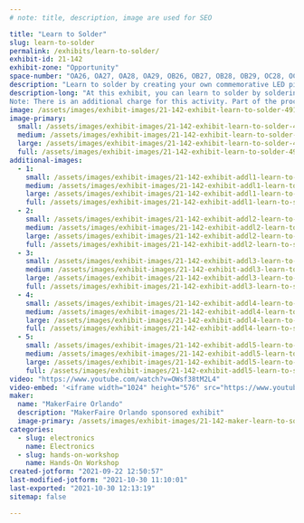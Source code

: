 ```yaml
---
# note: title, description, image are used for SEO

title: "Learn to Solder"
slug: learn-to-solder
permalink: /exhibits/learn-to-solder/
exhibit-id: 21-142
exhibit-zone: "Opportunity"
space-number: "OA26, OA27, OA28, OA29, OB26, OB27, OB28, OB29, OC28, OC29"
description: "Learn to solder by creating your own commemorative LED pin!"
description-long: "At this exhibit, you can learn to solder by soldering your own commemorative 2021 MakerFaire Orlando LED pin.
Note: There is an additional charge for this activity. Part of the proceeds from this activity will benefit the FIRST Robotics club that is running the exhibit. "
image: /assets/images/exhibit-images/21-142-exhibit-learn-to-solder-49107767462-585f420132-c-large.jpg
image-primary: 
  small: /assets/images/exhibit-images/21-142-exhibit-learn-to-solder-49107767462-585f420132-c-small.jpg
  medium: /assets/images/exhibit-images/21-142-exhibit-learn-to-solder-49107767462-585f420132-c-medium.jpg
  large: /assets/images/exhibit-images/21-142-exhibit-learn-to-solder-49107767462-585f420132-c-large.jpg
  full: /assets/images/exhibit-images/21-142-exhibit-learn-to-solder-49107767462-585f420132-c-full.jpg
additional-images: 
  - 1:
    small: /assets/images/exhibit-images/21-142-exhibit-addl1-learn-to-solder-49059156086-1192ae6009-c-small.jpg
    medium: /assets/images/exhibit-images/21-142-exhibit-addl1-learn-to-solder-49059156086-1192ae6009-c-medium.jpg
    large: /assets/images/exhibit-images/21-142-exhibit-addl1-learn-to-solder-49059156086-1192ae6009-c-large.jpg
    full: /assets/images/exhibit-images/21-142-exhibit-addl1-learn-to-solder-49059156086-1192ae6009-c-full.jpg
  - 2:
    small: /assets/images/exhibit-images/21-142-exhibit-addl2-learn-to-solder-49059233696-e91d4ee826-c-small.jpg
    medium: /assets/images/exhibit-images/21-142-exhibit-addl2-learn-to-solder-49059233696-e91d4ee826-c-medium.jpg
    large: /assets/images/exhibit-images/21-142-exhibit-addl2-learn-to-solder-49059233696-e91d4ee826-c-large.jpg
    full: /assets/images/exhibit-images/21-142-exhibit-addl2-learn-to-solder-49059233696-e91d4ee826-c-full.jpg
  - 3:
    small: /assets/images/exhibit-images/21-142-exhibit-addl3-learn-to-solder-49107073978-2ea29fe3d6-c-small.jpg
    medium: /assets/images/exhibit-images/21-142-exhibit-addl3-learn-to-solder-49107073978-2ea29fe3d6-c-medium.jpg
    large: /assets/images/exhibit-images/21-142-exhibit-addl3-learn-to-solder-49107073978-2ea29fe3d6-c-large.jpg
    full: /assets/images/exhibit-images/21-142-exhibit-addl3-learn-to-solder-49107073978-2ea29fe3d6-c-full.jpg
  - 4:
    small: /assets/images/exhibit-images/21-142-exhibit-addl4-learn-to-solder-49141865207-0439eb938f-c-small.jpg
    medium: /assets/images/exhibit-images/21-142-exhibit-addl4-learn-to-solder-49141865207-0439eb938f-c-medium.jpg
    large: /assets/images/exhibit-images/21-142-exhibit-addl4-learn-to-solder-49141865207-0439eb938f-c-large.jpg
    full: /assets/images/exhibit-images/21-142-exhibit-addl4-learn-to-solder-49141865207-0439eb938f-c-full.jpg
  - 5:
    small: /assets/images/exhibit-images/21-142-exhibit-addl5-learn-to-solder-49141865432-e419626070-c-small.jpg
    medium: /assets/images/exhibit-images/21-142-exhibit-addl5-learn-to-solder-49141865432-e419626070-c-medium.jpg
    large: /assets/images/exhibit-images/21-142-exhibit-addl5-learn-to-solder-49141865432-e419626070-c-large.jpg
    full: /assets/images/exhibit-images/21-142-exhibit-addl5-learn-to-solder-49141865432-e419626070-c-full.jpg
video: "https://www.youtube.com/watch?v=OWsf38tM2L4"
video-embed: '<iframe width="1024" height="576" src="https://www.youtube.com/embed/OWsf38tM2L4?feature=oembed" frameborder="0" allow="accelerometer; autoplay; clipboard-write; encrypted-media; gyroscope; picture-in-picture" allowfullscreen></iframe>'
maker: 
  name: "MakerFaire Orlando"
  description: "MakerFaire Orlando sponsored exhibit"
  image-primary: /assets/images/exhibit-images/21-142-maker-learn-to-solder-download-medium.png
categories: 
  - slug: electronics
    name: Electronics
  - slug: hands-on-workshop
    name: Hands-On Workshop
created-jotform: "2021-09-22 12:50:57"
last-modified-jotform: "2021-10-30 11:10:01"
last-exported: "2021-10-30 12:13:19"
sitemap: false

---
```

